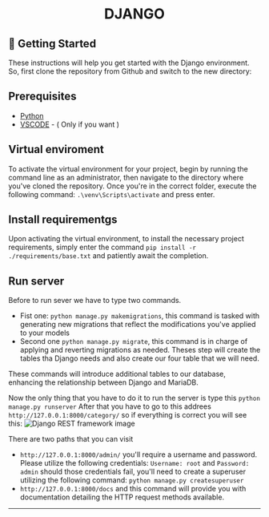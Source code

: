 ﻿<h1 align="center">DJANGO</h1>

## 🏁 Getting Started <a name = "getting_started"></a>

These instructions will help you get started with the Django environment. <br>
So, first clone the repository from Github and switch to the new directory:

## Prerequisites

- [Python](https://www.python.org/downloads/)
- [VSCODE](https://code.visualstudio.com/download) - ( Only if you want )



## Virtual enviroment

To activate the virtual environment for your project, begin by running the command line as an administrator, then navigate to the directory where you've cloned the repository. Once you're in the correct folder, execute the following command: `.\venv\Scripts\activate` and press enter.

## Install requirementgs

Upon activating the virtual environment, to install the necessary project requirements, simply enter the command `pip install -r ./requirements/base.txt` and patiently await the completion.

## Run server

Before to run sever we have to type two commands. <br>
- Fist one: `python manage.py makemigrations`, this command is tasked with generating new migrations that reflect the modifications you've applied to your models
- Second one `python manage.py migrate`, this command is in charge of applying and reverting migrations as needed.
Theses step will create the tables tha Django needs and also create our four table that we will need.

These commands will introduce additional tables to our database, enhancing the relationship between Django and MariaDB.

Now the only thing that you have to do it to run the server is type this `python manage.py runserver`
After that you have to go to this addrees `http://127.0.0.1:8000/category/` so if everything is correct you will see this:
![Django REST framework image](https://imgur.com/1VlORiB.png)

There are two paths that you can visit
- `http://127.0.0.1:8000/admin/` you'll require a username and password. Please utilize the following credentials: `Username: root` and `Password: admin` should those credentials fail, you'll need to create a superuser utilizing the following command: `python manage.py createsuperuser`
- `http://127.0.0.1:8000/docs` and this command will provide you with documentation detailing the HTTP request methods available.
<hr/>
